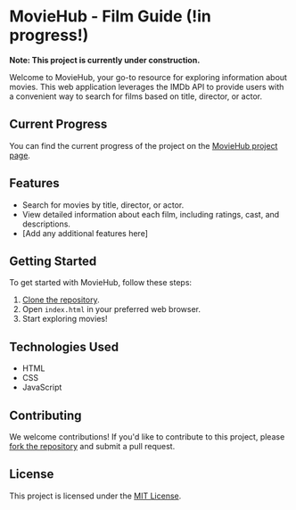 # MovieHub - Film Guide (!in progress!)

**Note: This project is currently under construction.**

Welcome to MovieHub, your go-to resource for exploring information about movies. This web application leverages the IMDb API to provide users with a convenient way to search for films based on title, director, or actor.

## Current Progress

You can find the current progress of the project on the [MovieHub project page](https://katussska.github.io/MovieHub/).

## Features

- Search for movies by title, director, or actor.
- View detailed information about each film, including ratings, cast, and descriptions.
- [Add any additional features here]

## Getting Started

To get started with MovieHub, follow these steps:

1. [Clone the repository](https://github.com/your-username/MovieHub.git).
2. Open `index.html` in your preferred web browser.
3. Start exploring movies!

## Technologies Used

- HTML
- CSS
- JavaScript

## Contributing

We welcome contributions! If you'd like to contribute to this project, please [fork the repository](https://github.com/your-username/MovieHub.git) and submit a pull request.

## License

This project is licensed under the [MIT License](LICENSE).